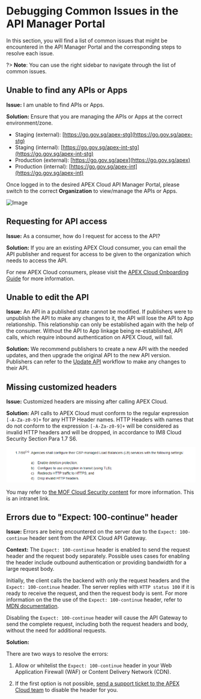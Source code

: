 # Debugging Common Issues in the API Manager Portal

In this section, you will find a list of common issues that might be encountered in the API Manager Portal and the corresponding steps to resolve each issue. 

?> **Note**: You can use the right sidebar to navigate through the list of common issues.

## Unable to find any APIs or Apps

**Issue:**  I am unable to find APIs or Apps.

**Solution:** Ensure that you are managing the APIs or Apps at the correct environment/zone.

- Staging (external): [https://go.gov.sg/apex-stg](https://go.gov.sg/apex-stg)
- Staging (internal): [https://go.gov.sg/apex-int-stg](https://go.gov.sg/apex-int-stg)
- Production (external): [https://go.gov.sg/apex](https://go.gov.sg/apex)
- Production (internal): [https://go.gov.sg/apex-int](https://go.gov.sg/apex-int)

Once logged in to the desired APEX Cloud API Manager Portal, please switch to the correct **Organization** to view/manage the APIs or Apps.

![Image](./_assets/sections-home-chng-org.png)

## Requesting for API access

**Issue:** As a consumer, how do I request for access to the API?

**Solution:** If you are an existing APEX Cloud consumer, you can email the API publisher and request for access to be given to the organization which needs to access the API.

For new APEX Cloud consumers, please visit the [APEX Cloud Onboarding Guide](https://docs.developer.tech.gov.sg/sections/apex-cloud-onboarding/) for more information.

## Unable to edit the API

**Issue:** An API in a published state cannot be modified. If publishers were to unpublish the API to make any changes to it, the API will lose the API to App relationship. This relationship can only be established again with the help of the consumer.  Without the API to App linkage being re-established,  API calls, which require inbound authentication on APEX Cloud, will fail.

**Solution:** We recommend publishers to create a new API with the needed updates, and then upgrade the original API to the new API version. Publishers can refer to the [Update API](https://docs.developer.tech.gov.sg/sections/apex-cloud-user-guide/sections/publisher/update-api) workflow to make any changes to their API.

## Missing customized headers

**Issue:** Customized headers are missing after calling APEX Cloud.

**Solution:** API calls to APEX Cloud must conform to the regular expression `[-A-Za-z0-9]+` for any HTTP Header names. HTTP Headers with names that do not conform to the expression `[-A-Za-z0-9]+` will be considered as invalid HTTP headers and will be dropped, in accordance to IM8 Cloud Security Section Para 1.7 S6.

![Image](./_assets/im8-header.png)

You may refer to [the MOF Cloud Security content](https://intranet.mof.gov.sg/portal/IM/Themes/IT-Management/Cloud/Topics/Cloud-Security.aspx) for more information. This is an intranet link.

## Errors due to "Expect: 100-continue" header 

**Issue:** Errors are being encountered on the server due to the `Expect: 100-continue` header sent from the APEX Cloud API Gateway.

**Context:** The `Expect: 100-continue` header is enabled to send the request header and the request body separately. Possible uses cases for enabling the header include outbound authentication or providing bandwidth for a large request body.

Initially, the client calls the backend with only the request headers and the `Expect: 100-continue` header.  The server replies with `HTTP status 100` if it is ready to receive the request, and then the request body is sent. For more information on the the use of the `Expect: 100-continue` header, refer to [MDN documentation](https://developer.mozilla.org/en-US/sections/Web/HTTP/Headers/Expect).

Disabling the `Expect: 100-continue` header will cause the API Gateway to send the complete request, including both the request headers and body, without the need for additional requests. 

**Solution:**

There are two ways to resolve the errors:

1. Allow or whitelist the `Expect: 100-continue` header in your Web Application Firewall (WAF) or Content Delivery Network (CDN).

2. If the first option is not possible, [send a support ticket to the APEX Cloud team](https://form.gov.sg/63e0b55427939600132e0d5f) to disable the header for you.